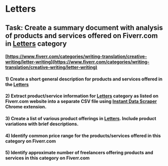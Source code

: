 # Letters
## Task: Create a summary document with analysis of products and services offered on Fiverr.com in [Letters](https://www.fiverr.com/categories/writing-translation/creative-writing/letter-writing) category
#### [https://www.fiverr.com/categories/writing-translation/creative-writing/letter-writing](https://www.fiverr.com/categories/writing-translation/creative-writing/letter-writing)
#### 1) Create a short general description for products and services offered in the [Letters](https://www.fiverr.com/categories/writing-translation/creative-writing/letter-writing)
#### 2) Extract product/service information for [Letters](https://www.fiverr.com/categories/writing-translation/creative-writing/letter-writing) category as listed on Fiverr.com website into a separate CSV file using [Instant Data Scraper](https://chrome.google.com/webstore/detail/instant-data-scraper/ofaokhiedipichpaobibbnahnkdoiiah) Chrome extension.
#### 3) Create a list of various product offerings in [Letters](https://www.fiverr.com/categories/writing-translation/creative-writing/letter-writing). Include product variations with brief descriptions.
#### 4) Identify common price range for the products/services offered in this category on Fiverr.com
#### 5) Identify approximate number of freelancers offering products and services in this category on Fiverr.com
